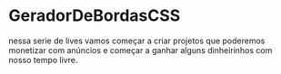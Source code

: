 # GeradorDeBordasCSS
nessa serie de lives vamos começar a criar projetos que poderemos monetizar com anúncios e começar a ganhar alguns dinheirinhos com nosso tempo livre.
